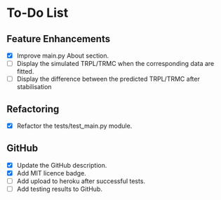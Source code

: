 # To-Do List

## Feature Enhancements
- [X] Improve main.py About section.
- [ ] Display the simulated TRPL/TRMC when the corresponding data are fitted.
- [ ] Display the difference between the predicted TRPL/TRMC after stabilisation

## Refactoring
- [X] Refactor the tests/test_main.py module.

## GitHub
- [X] Update the GitHub description.
- [X] Add MIT licence badge.
- [ ] Add upload to heroku after successful tests.
- [ ] Add testing results to GitHub.